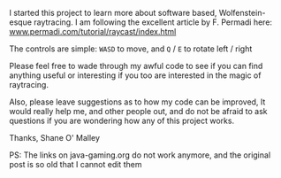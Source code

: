 I started this project to learn more about software based, Wolfenstein-esque raytracing. I am following the excellent article by F. Permadi here: www.permadi.com/tutorial/raycast/index.html

The controls are simple: `WASD` to move, and `Q` / `E` to rotate left / right

Please feel free to wade through my awful code to see if you can find anything useful or interesting if you too are interested in the magic of raytracing.

Also, please leave suggestions as to how my code can be improved, It would really help me, and other people out, and do not be afraid to ask questions if you are wondering how any of this project works.

Thanks, Shane O' Malley

PS: The links on java-gaming.org do not work anymore, and the original post is so old that I cannot edit them
